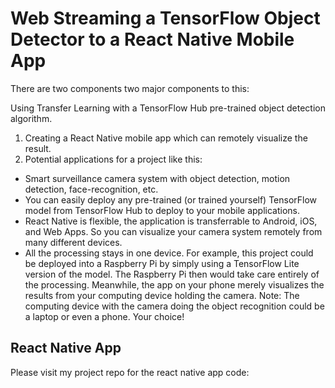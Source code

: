 # Web Streaming a TensorFlow Object Detector to a React Native Mobile App
There are two components two major components to this:

Using Transfer Learning with a TensorFlow Hub pre-trained object detection algorithm.
1. Creating a React Native mobile app which can remotely visualize the result.
2. Potential applications for a project like this:
* Smart surveillance camera system with object detection, motion detection, face-recognition, etc.
* You can easily deploy any pre-trained (or trained yourself) TensorFlow model from TensorFlow Hub to deploy to your mobile applications.
* React Native is flexible, the application is transferrable to Android, iOS, and Web Apps. So you can visualize your camera system remotely from many different devices.
* All the processing stays in one device. For example, this project could be deployed into a Raspberry Pi by simply using a TensorFlow Lite version of the model. The Raspberry Pi then would take care entirely of the processing. Meanwhile, the app on your phone merely visualizes the results from your computing device holding the camera. Note: The computing device with the camera doing the object recognition could be a laptop or even a phone. Your choice!


## React Native App
Please visit my project repo for the react native app code:
